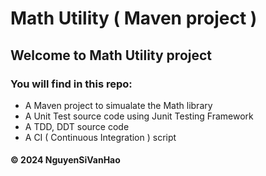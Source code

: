 # Math Utility ( Maven project )

## Welcome to Math Utility project

### You will find in this repo:
* A Maven project to simualate the Math library
* A Unit Test source code using Junit Testing Framework
* A TDD, DDT source code
* A CI ( Continuous Integration ) script


#### &#169; 2024 NguyenSiVanHao